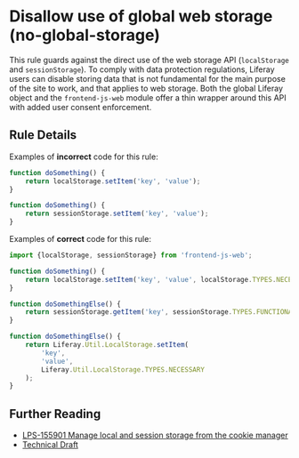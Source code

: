 # Disallow use of global web storage (no-global-storage)

This rule guards against the direct use of the web storage API (`localStorage` and `sessionStorage`). To comply with data protection regulations, Liferay users can disable storing data that is not fundamental for the main purpose of the site to work, and that applies to web storage. Both the global Liferay object and the `frontend-js-web` module offer a thin wrapper around this API with added user consent enforcement.

## Rule Details

Examples of **incorrect** code for this rule:

```js
function doSomething() {
	return localStorage.setItem('key', 'value');
}

function doSomething() {
	return sessionStorage.setItem('key', 'value');
}
```

Examples of **correct** code for this rule:

```js
import {localStorage, sessionStorage} from 'frontend-js-web';

function doSomething() {
	return localStorage.setItem('key', 'value', localStorage.TYPES.NECESSARY);
}

function doSomethingElse() {
	return sessionStorage.getItem('key', sessionStorage.TYPES.FUNCTIONAL);
}

function doSomethingElse() {
	return Liferay.Util.LocalStorage.setItem(
		'key',
		'value',
		Liferay.Util.LocalStorage.TYPES.NECESSARY
	);
}
```

## Further Reading

-   [LPS-155901 Manage local and session storage from the cookie manager](https://issues.liferay.com/browse/LPS-155901)
-   [Technical Draft](https://liferay.atlassian.net/l/cp/sWhsAp11)
